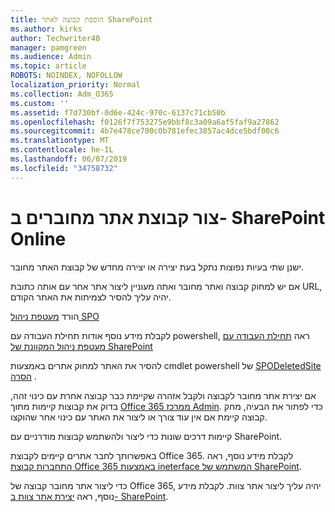 ```yaml
---
title: הוספת קבוצה לאתר SharePoint
ms.author: kirks
author: Techwriter40
manager: pamgreen
ms.audience: Admin
ms.topic: article
ROBOTS: NOINDEX, NOFOLLOW
localization_priority: Normal
ms.collection: Adm_O365
ms.custom: ''
ms.assetid: f7d730bf-0d6e-424c-970c-6137c71cb50b
ms.openlocfilehash: f0126f7f753275e9bbf8c3a09a6af5faf9a27862
ms.sourcegitcommit: 4b7e478ce700c0b781efec3857ac4dce5bdf00c6
ms.translationtype: MT
ms.contentlocale: he-IL
ms.lasthandoff: 06/07/2019
ms.locfileid: "34758732"
---
```

# <a name="create-group-connected-site-in-sharepoint-online"></a>צור קבוצת אתר מחוברים ב- SharePoint Online

ישנן שתי בעיות נפוצות נתקל בעת יצירה או יצירה מחדש של קבוצת האתר מחובר.

 אם יש למחוק קבוצה ואתר מחובר ואתה מעוניין ליצור אתר אחר עם אותה כתובת URL, יהיה עליך להסיר לצמיתות את האתר הקודם.

הורד [מעטפת ניהול SPO](https://support.office.com/article/introduction-to-the-sharepoint-online-management-shell-c16941c3-19b4-4710-8056-34c034493429)

 לקבלת מידע נוסף אודות תחילת העבודה עם powershell, ראה [תחילת העבודה עם מעטפת ניהול המקוונת של SharePoint](https://docs.microsoft.com/powershell/module/sharepoint-online/remove-sposite?view=sharepoint-ps)

להסיר את האתר למחוק אתרים באמצעות cmdlet powershell של [SPODeletedSite הסרה](https://docs.microsoft.com/powershell/module/sharepoint-online/remove-sposite?view=sharepoint-ps) .

אם יצירת אתר מחובר לקבוצה ולקבל אזהרה שקיימת כבר קבוצה אחרת עם כינוי זהה, בדוק את קבוצות קיימות מתוך [Office 365 ממרכז Admin](https://admin.microsoft.com/Adminportal/Home?source=applauncher#/groups). כדי לפתור את הבעיה, מחק קבוצה קיימת אם אין עוד צורך או ליצור את האתר עם כינוי אחר שהוקצו.

קיימות דרכים שונות כדי ליצור ולהשתמש קבוצות מודרניים עם SharePoint.

באפשרותך לחבר אתרים קיימים לקבוצת Office 365. לקבלת מידע נוסף, ראה [התחברות קבוצת Office 365 באמצעות ineterface המשתמש של SharePoint](https://docs.microsoft.com/sharepoint/dev/transform/modernize-connect-to-office365-group#connect-an-office-365-group-using-the-sharepoint-user-interface).

כדי ליצור אתר מחובר קבוצה של Office 365, יהיה עליך ליצור אתר צוות. לקבלת מידע נוסף, ראה [יצירת אתר צוות ב- SharePoint](https://support.office.com/article/create-a-team-site-in-sharepoint-ef10c1e7-15f3-42a3-98aa-b5972711777d).

